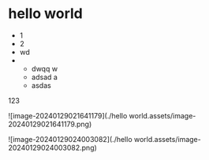 # hello world

+ 1
+ 2
+ wd 
+ - dwqq w
  - adsad a
  - asdas

123

![image-20240129021641179](./hello world.assets/image-20240129021641179.png)

![image-20240129024003082](./hello world.assets/image-20240129024003082.png)
